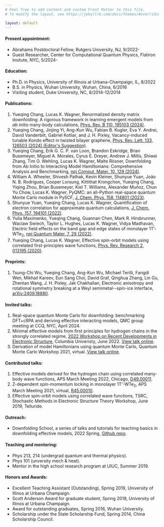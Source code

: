 ```yaml
---
# Feel free to add content and custom Front Matter to this file.
# To modify the layout, see https://jekyllrb.com/docs/themes/#overriding-theme-defaults

layout: default
---
```


#### Present appointment:
  - Abrahams Postdoctoral Fellow, Rutgers University, NJ, 9/2022-
  - Guest Researcher, Center for Computational Quantum Physics, Flatiron Insitute, NYC, 5/2024-

#### Education:
  - Ph.D. in Physics, University of Illinois at Urbana-Champaign, IL, 8/2022
  - B.S. in Physics, Wuhan University, Wuhan, China, 6/2016
  - Visiting student, Duke University, NC, 8/2014-12/2014

#### Publications:
  1. Yueqing Chang, Lucas K. Wagner, Renormalized density matrix downfolding: A rigorous framework in learning emergent models from _ab_ _initio_ many-body calculations, [Phys. Rev. B 110, 195103 (2024)](https://journals.aps.org/prb/abstract/10.1103/PhysRevB.110.195103).
  2. Yueqing Chang, Jinjing Yi, Ang-Kun Wu, Fabian B. Kugler, Eva Y. Andrei, David Vanderbilt, Gabriel Kotliar, and J. H. Pixley, Vacancy-induced tunable Kondo effect in twisted bilayer graphene, [Phys. Rev. Lett. 133, 126503 (2024) (Editor's Suggestion)](https://journals.aps.org/prl/abstract/10.1103/PhysRevLett.133.126503).
  3. Yueqing Chang, Erik G. C. P. van Loon, Brandon Eskridge, Brian Busemeyer, Miguel A. Morales, Cyrus E. Dreyer, Andrew J. Millis, Shiwei Zhang, Tim O. Wehling, Lucas K. Wagner, Malte Rösner, Downfolding from Ab Initio to Interacting Model Hamiltonians: Comprehensive Analysis and Benchmarking, [npj Comput. Mater. 10, 129 (2024)](https://www.nature.com/articles/s41524-024-01314-6).
  4. William A. Wheeler, Shivesh Pathak, Kevin Kleiner, Shunyue Yuan, João N. B. Rodrigues, Cooper Lorsung, Kittithat Krongchon, Yueqing Chang, Yiqing Zhou, Brian Busemeyer, Kiel T. Williams, Alexander Muñoz, Chun Yu Chow, Lucas K. Wagner, PyQMC: an all-Python real-space quantum Monte Carlo module in PySCF, [J. Chem. Phys. 158, 114801 (2023)](https://doi.org/10.1063/5.0139024).
  5. Shunyue Yuan, Yueqing Chang, Lucas K. Wagner, Quantification of electron correlation for approximate quantum calculations, [J. Chem. Phys. 157, 194101 (2022)](https://aip.scitation.org/doi/10.1063/5.0119260).
  6. Yulia Maximenko, Yueqing Chang, Guannan Chen, Mark R. Hirsbrunner, Waclaw Swiech, Taylor L. Hughes, Lucas K. Wagner, Vidya Madhavan, Electric field effects on the band gap and edge states of monolayer 1T’-WTe<sub>2</sub>, [npj Quantum Mater. 7, 29 (2022)](https://www.nature.com/articles/s41535-022-00433-x).
  7. Yueqing Chang, Lucas K. Wagner, Effective spin-orbit models using correlated first-principles wave functions, [Phys. Rev. Research 2, 013195 (2020)](https://journals.aps.org/prresearch/abstract/10.1103/PhysRevResearch.2.013195).


#### Preprints:
  1. Tsung-Chi Wu, Yueqing Chang, Ang-Kun Wu, Michael Terilli, Fangdi Wen, Mikhail Kareev, Eun Sang Choi, David Graf, Qinghua Zhang, Lin Gu, Zhentao Wang, J. H. Pixley, Jak Chakhalian, Electronic anisotropy and rotational symmetry breaking at a Weyl semimetal--spin-ice interface, [arXiv:2409.18880](https://arxiv.org/abs/2409.18880).
 

#### Invited talks:
  1. Real-space quantum Monte Carlo for downfolding: benchmarking DFT+cRPA and deriving effective interacting models, QMC group meeting at CCQ, NYC, April 2024.
  2. Minimal effective models from first principles for hydrogen chains in the strongly correlated regime,
     [2022 Workshop on Recent Developments in Electronic Structure](https://www.apam.columbia.edu/international-workshop-recent-developments-electronic-structure-es22-1), Columbia Univeristy, June 2022. [View talk online](https://www.youtube.com/watch?v=r5WT8sGkfrk&t=4029s). 
  3. Derivation of model Hamiltonians using quantum Monte Carlo,
     Quantum Monte Carlo Workshop 2021, virtual. [View talk online](https://www.youtube.com/watch?v=DtU70-_7-dU&t=4s).   
     
#### Contributed talks:
  1. Effective models derived for the hydrogen chain using correlated many-body wave functions,
     APS March Meeting 2022, Chicago, [D49.00011](https://meetings.aps.org/Meeting/MAR22/Session/D49.11). 
  2. Z-dependent spin-momentum locking in monolayer 1T'-WTe<sub>2</sub>,
     APS March Meeting 2021, virtual, [R45.00010](https://meetings.aps.org/Meeting/MAR21/Session/R45.10).
  3. Effective spin-orbit models using correlated wave functions,
     TSRC, Stochastic Methods in Electronic Structure Theory Workshop, June 2019, Telluride.

#### Outreach:
  - Downfolding School, a series of talks and tutorials for teaching basics in downfolding effective models, 2022 Spring, [Github repo](https://github.com/WagnerGroup/downfolding_school).

#### Teaching and mentoring:
  - Phys 213, 214 (undergrad quantum and thermal physics).
  - Phys 101 (unversity mech & heat).
  - Mentor in the high school research program at UIUC, Summer 2019.

#### Honors and Awards:
  - Excellent Teaching Assistant (Outstanding), Spring 2019, University of Illinos at Urbana Champaign.
  - Scott Anderson Award for graduate student, Spring 2018, University of Illinos at Urbana Champaign.
  - Award for outstanding graduates, Spring 2016, Wuhan University.
  - Scholarship under the State Scholarship Fund, Spring 2014, China Scholarship Council.
